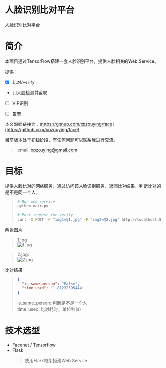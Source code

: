 # 人脸识别比对平台 #
人脸识别比对平台


# 简介 #
本项目通过TensorFlow搭建一套人脸识别平台，提供人脸相关的Web Service。  

提供：
- [x] 比对/verify
- [ ]人脸检测并截取
- [ ] VIP识别
- [ ] 告警


本文源码链接为：[https://github.com/xpzouying/face](https://github.com/xpzouying/face)

目前版本处于初级阶段，有任何问题可以联系我进行交流。
> email: xpzouying@gmail.com


# 目标 #
提供人脸比对的网络服务，通过访问该人脸识别服务，返回比对结果，判断比对的是不是同一个人。
> ```bash
> # Run web service
> python main.py
>
> # Post request for verify
> curl -X POST -F "img1=@1.jpg" -F "img2=@2.jpg" http://localhost:8080/verify
> ```

两张图片
> 1.jpg  
> ![1.jpg](/images/zy/verify_compare_1.jpg)

> 2.jpg:  
> ![2.jpg](/images/zy/verify_compare_2.jpg)


比对结果
> ```json
> {
>   "is_same_person": "False",
>   "time_used": "1.81232595444"
> }
> ```
> is_same_person: 判断是不是一个人  
> time_used: 比对耗时，单位秒(s)


# 技术选型 #
- Facenet / Tensorflow
- Flask
    > 使用Flask框架搭建Web Service